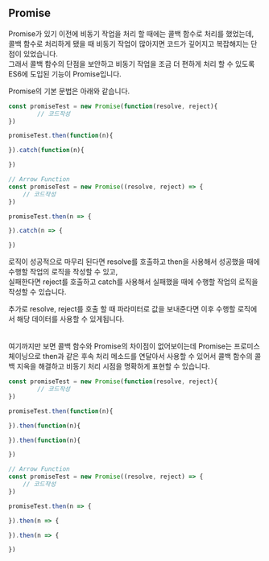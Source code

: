 ## Promise

Promise가 있기 이전에 비동기 작업을 처리 할 때에는 콜백 함수로 처리를 했었는데, 콜백 함수로 처리하게 됐을 때 비동기 작업이 많아지면 코드가 깊어지고 복잡해지는 단점이 있었습니다.  
그래서 콜백 함수의 단점을 보안하고 비동기 작업을 조금 더 편하게 처리 할 수 있도록 ES6에 도입된 기능이 Promise입니다.  
  
Promise의 기본 문법은 아래와 같습니다.

```jsx
const promiseTest = new Promise(function(resolve, reject){
        // 코드작성
})

promiseTest.then(function(n){

}).catch(function(n){

})

// Arrow Function
const promiseTest = new Promise((resolve, reject) => {
    // 코드작성
})

promiseTest.then(n => {

}).catch(n => {

})
```

로직이 성공적으로 마무리 된다면 resolve를 호출하고 then을 사용해서 성공했을 때에 수행할 작업의 로직을 작성할 수 있고,  
실패한다면 reject를 호출하고 catch를 사용해서 실패했을 때에 수행할 작업의 로직을 작성할 수 있습니다.  
  
추가로 resolve, reject를 호출 할 때 파라미터로 값을 보내준다면 이후 수행할 로직에서 해당 데이터를 사용할 수 있게됩니다.  
<br>
<br>
여기까지만 보면 콜백 함수와 Promise의 차이점이 없어보이는데 Promise는 프로미스 체이닝으로 then과 같은 후속 처리 메소드를 연달아서 사용할 수 있어서 콜백 함수의 콜백 지옥을 해결하고 비동기 처리 시점을 명확하게 표현할 수 있습니다.

```jsx
const promiseTest = new Promise(function(resolve, reject){
        // 코드작성
})

promiseTest.then(function(n){

}).then(function(n){

}).then(function(n){

})

// Arrow Function
const promiseTest = new Promise((resolve, reject) => {
    // 코드작성
})

promiseTest.then(n => {

}).then(n => {

}).then(n => {

})
```
